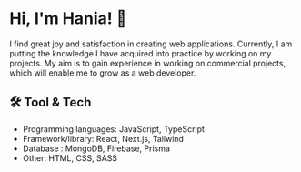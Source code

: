 # Hi, I'm Hania! 👋

I find great joy and satisfaction in creating web applications. Currently, I am putting the knowledge I have acquired into practice by working on my projects. My aim is to gain experience in working on commercial projects, which will enable me to grow as a web developer.


## 🛠 Tool & Tech
- Programming languages: JavaScript, TypeScript
- Framework/library: React, Next.js, Tailwind
- Database : MongoDB, Firebase, Prisma
- Other: HTML, CSS, SASS
